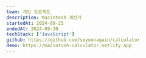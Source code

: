 ```yaml
---
team: 개인 프로젝트
description: Macintosh 계산기
startedAt: 2024-09-25
endedAt: 2024-09-30
techStack: ['JavaScript']
github: https://github.com/seyoonagain/calculator
demo: https://macintosh-calculator.netlify.app
---
```

